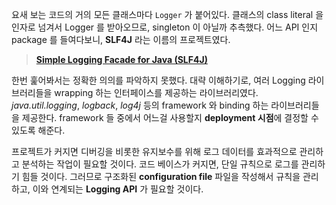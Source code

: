요새 보는 코드의 거의 모든 클래스마다 `Logger` 가 붙어있다. 클래스의 class literal 을 인자로 넘겨서 Logger 를 받아오므로, singleton 이 아닐까 추측했다. 어느 API 인지 package 를 들여다보니, **SLF4J** 라는 이름의 프로젝트였다.

> [**Simple Logging Facade for Java (SLF4J)**](http://www.slf4j.org/)

한번 훑어봐서는 정확한 의의를 파악하지 못했다. 대략 이해하기로, 여러 Logging 라이브러리들을 wrapping 하는 인터페이스를 제공하는 라이브러리였다. *java.util.logging*, *logback*, *log4j* 등의 framework 와 binding 하는 라이브러리들을 제공한다. framework 들 중에서 어느걸 사용할지 **deployment 시점**에 결정할 수 있도록 해준다. 

프로젝트가 커지면 디버깅을 비롯한 유지보수를 위해 로그 데이터를 효과적으로 관리하고 분석하는 작업이 필요할 것이다. 코드 베이스가 커지면, 단일 규칙으로 로그를 관리하기 힘들 것이다. 그러므로 구조화된 **configuration file** 파일을 작성해서 규칙을 관리하고, 이와 연계되는 **Logging API** 가 필요할 것이다. 